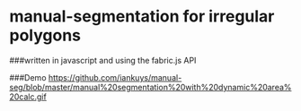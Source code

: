 # manual-segmentation for irregular polygons

###written in javascript and using the fabric.js API

###Demo
https://github.com/iankuys/manual-seg/blob/master/manual%20segmentation%20with%20dynamic%20area%20calc.gif
